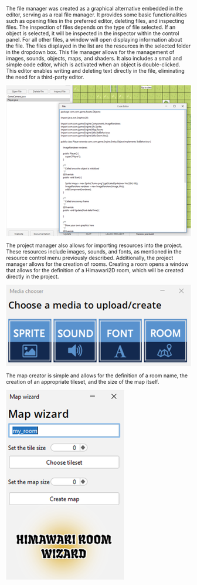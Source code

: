 The file manager was created as a graphical alternative embedded in the editor, serving as a real file manager. It provides some basic functionalities such as opening files in the preferred editor, deleting files, and inspecting files. The inspection of files depends on the type of file selected. If an object is selected, it will be inspected in the inspector within the control panel. For all other files, a window will open displaying information about the file. The files displayed in the list are the resources in the selected folder in the dropdown box. This file manager allows for the management of images, sounds, objects, maps, and shaders. It also includes a small and simple code editor, which is activated when an object is double-clicked. This editor enables writing and deleting text directly in the file, eliminating the need for a third-party editor.

![Pasted image 20230608212123.png](../images/Pasted%20image%2020230608212123.png)

The project manager also allows for importing resources into the project. These resources include images, sounds, and fonts, as mentioned in the resource control menu previously described. Additionally, the project manager allows for the creation of rooms. Creating a room opens a window that allows for the definition of a Himawari2D room, which will be created directly in the project.

![Pasted image 20230608212137.png](../images/Pasted%20image%2020230608212137.png)

The map creator is simple and allows for the definition of a room name, the creation of an appropriate tileset, and the size of the map itself.

![Pasted image 20230608212141.png](../images/Pasted%20image%2020230608212141.png)
